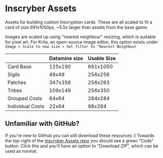 # Inscryber Assets

Assets for building custom Inscryption cards. These are all scaled to fit a card of size 691x1050px, ~5.5x larger than assets from the base game.

Images are scaled up using "nearest neighbour" resizing, which is suitable for pixel art. For Krita, an open-source image editor, this option exists under `Image > Scale to new size > Set filter to "Nearest Neighbour`

|                  | Datamine size | Usable Size |
| ---------------- | ------------- | ----------- |
| Card Base        | 125x190       | 691x1050    |
| Sigils           | 49x49         | 256x256     |
| Patches          | 347x356       | 256x263     |
| Tribes           | 109x149       | 256x350     |
| Grouped Costs    | 64x64         | 284x284     |
| Individual Costs | 22x64         | 98x284      |

## Unfamiliar with GitHub?

If you're new to GitHub you can still download these resources :) Towards the top-right of the [Inscryber Assets repo](https://github.com/delete-44/inscryber-assets) you should see a green "Code" button. Click this and you'll have an option to "Download ZIP", which can be used as normal.
